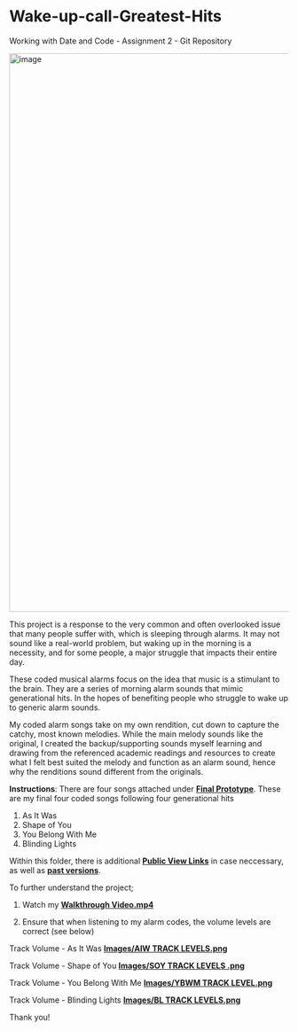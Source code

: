 # Wake-up-call-Greatest-Hits
Working with Date and Code - Assignment 2 - Git Repository

<img width="1796" height="1008" alt="image" src="https://github.com/user-attachments/assets/ea57ead6-3ad4-422f-856c-5cf0fe178b79" />

This project is a response to the very common and often overlooked issue that many people suffer with, which is sleeping through alarms. It may not sound like a real-world problem, but waking up in the morning is a necessity, and for some people, a major struggle that impacts their entire day. 

These coded musical alarms focus on the idea that music is a stimulant to the brain. They are a series of morning alarm sounds that mimic generational hits. In the hopes of benefiting people who struggle to wake up to generic alarm sounds. 

My coded alarm songs take on my own rendition, cut down to capture the catchy, most known melodies. While the main melody sounds like the original, I created the backup/supporting sounds myself learning and drawing from the referenced academic readings and resources to create what I felt best suited the melody and function as an alarm sound, hence why the renditions sound different from the originals. 

**Instructions**: 
There are four songs attached under **[Final Prototype](https://github.com/Keelyannfinn/Wake-up-call-Greatest-Hits/blob/1ccfee9b8d9019164a2b42c74f1f0f61c081470d/Tunepad%20songs/Tunepad%20Prototype%20Final)**. These are my final four coded songs following four generational hits
1. As It Was
2. Shape of You
3. You Belong With Me
4. Blinding Lights

Within this folder, there is additional **[Public View Links](https://github.com/Keelyannfinn/Wake-up-call-Greatest-Hits/blob/e3e40d3c1352a8dd819d58c681de50c1963642f2/Tunepad%20songs/Public%20View%20Links%20-%20Final%20Prototype)** in case neccessary, as well as **[past versions](https://github.com/Keelyannfinn/Wake-up-call-Greatest-Hits/blob/ddeafd815fc1ad39a2f95d1655b59823656bc2e2/Tunepad%20songs/Past%20versions)**. 

To further understand the project; 

1. Watch my **[Walkthrough Video.mp4](https://github.com/Keelyannfinn/Wake-up-call-Greatest-Hits/blob/1ccfee9b8d9019164a2b42c74f1f0f61c081470d/Walkthrough%20Video.mp4)**

2. Ensure that when listening to my alarm codes, the volume levels are correct (see below)

Track Volume - As It Was 
**[Images/AIW TRACK LEVELS.png](https://github.com/Keelyannfinn/Wake-up-call-Greatest-Hits/blob/1c3420eef3a408a3c4e06d6e7f1c9e5aa1457b7c/Images/AIW%20TRACK%20LEVELS.png)**

Track Volume - Shape of You
**[Images/SOY TRACK LEVELS .png](https://github.com/Keelyannfinn/Wake-up-call-Greatest-Hits/blob/1c3420eef3a408a3c4e06d6e7f1c9e5aa1457b7c/Images/SOY%20TRACK%20LEVELS%20.png)**

Track Volume - You Belong With Me 
**[Images/YBWM TRACK LEVEL.png](https://github.com/Keelyannfinn/Wake-up-call-Greatest-Hits/blob/5e1050e56baa0923063d71c7aa1fc5edc4b41110/Images/YBWM%20TRACK%20LEVEL.png)**

Track Volume - Blinding Lights
**[Images/BL TRACK LEVELS.png](https://github.com/Keelyannfinn/Wake-up-call-Greatest-Hits/blob/1c3420eef3a408a3c4e06d6e7f1c9e5aa1457b7c/Images/BL%20TRACK%20LEVELS.png)**


Thank you!
